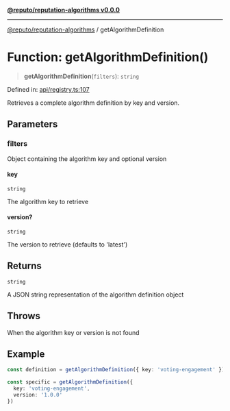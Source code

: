 [**@reputo/reputation-algorithms v0.0.0**](../README.md)

***

[@reputo/reputation-algorithms](../globals.md) / getAlgorithmDefinition

# Function: getAlgorithmDefinition()

> **getAlgorithmDefinition**(`filters`): `string`

Defined in: [api/registry.ts:107](https://github.com/TogetherCrew/reputo/blob/eeb748343323cd0cc935172e77e2112482891bd2/packages/reputation-algorithms/src/api/registry.ts#L107)

Retrieves a complete algorithm definition by key and version.

## Parameters

### filters

Object containing the algorithm key and optional version

#### key

`string`

The algorithm key to retrieve

#### version?

`string`

The version to retrieve (defaults to 'latest')

## Returns

`string`

A JSON string representation of the algorithm definition object

## Throws

When the algorithm key or version is not found

## Example

```ts
const definition = getAlgorithmDefinition({ key: 'voting-engagement' })

const specific = getAlgorithmDefinition({
  key: 'voting-engagement',
  version: '1.0.0'
})
```
